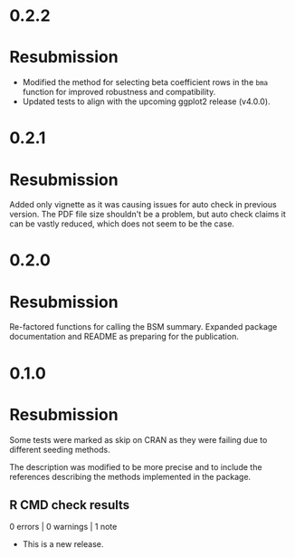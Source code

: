 # 0.2.2

# Resubmission

* Modified the method for selecting beta coefficient rows in the `bma` function for improved robustness and compatibility.
* Updated tests to align with the upcoming ggplot2 release (v4.0.0).

# 0.2.1

# Resubmission

Added only vignette as it was causing issues for auto check in previous version.
The PDF file size shouldn't be a problem, but auto check claims it can be 
vastly reduced, which does not seem to be the case.

# 0.2.0

# Resubmission

Re-factored functions for calling the BSM summary.
Expanded package documentation and README as preparing for the publication.

# 0.1.0

# Resubmission

Some tests were marked as skip on CRAN as they were failing due to 
different seeding methods.

The description was modified to be more precise and to include the 
references describing the methods implemented in the package.

## R CMD check results

0 errors | 0 warnings | 1 note

* This is a new release.
